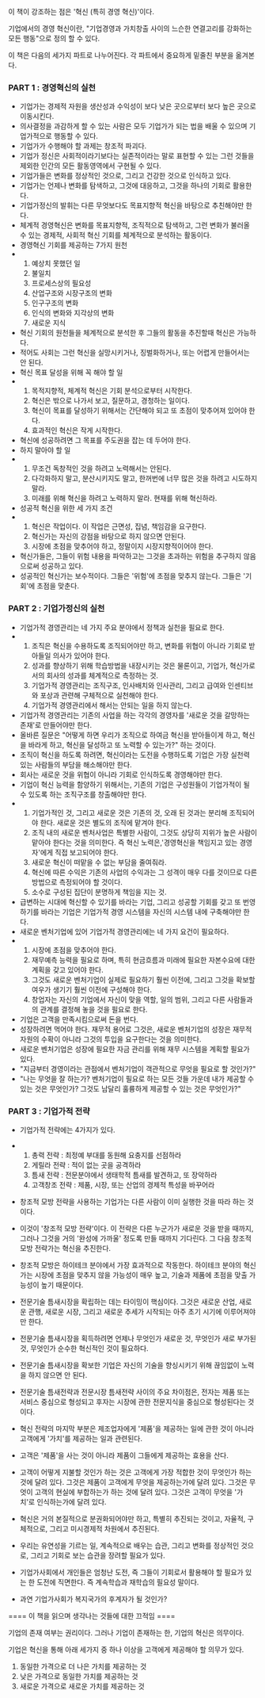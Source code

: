 이 책이 강조하는 점은 '혁신 (특히 경영 혁신)'이다.

기업에서의 경영 혁신이란, "기업경영과 가치창출 사이의 느슨한 연결고리를 강화하는 모든 행동"으로 정의 할 수 있다.

이 책은 다음의 세가지 파트로 나누어진다. 각 파트에서 중요하게 밑줄친 부분을 옮겨본다.

### PART 1 : 경영혁신의 실천

- 기업가는 경제적 자원을 생산성과 수익성이 보다 낮은 곳으로부터 보다 높은 곳으로 이동시킨다.
- 의사결정을 과감하게 할 수 있는 사람은 모두 기업가가 되는 법을 배울 수 있으며 기업가적으로 행동할 수 있다.
- 기업가가 수행해야 할 과제는 창조적 파괴다.
- 기업가 정신은 사회적이라기보다는 실존적이라는 말로 표현할 수 있는 그런 것들을 제외한 인간의 모든 활동영역에서 구현될 수 있다.
- 기업가들은 변화를 정상적인 것으로, 그리고 건강한 것으로 인식하고 있다.
- 기업가는 언제나 변화를 탐색하고, 그것에 대응하고, 그것을 하나의 기회로 활용한다.
- 기업가정신의 발휘는 다른 무엇보다도 목표지향적 혁신을 바탕으로 추친해야만 한다.
- 체계적 경영혁신은 변화를 목표지향적, 조직적으로 탐색하고, 그런 변화가 불러올 수 있는 경제적, 사회적 혁신 기회를 체계적으로 분석하는 활동이다.
- 경영혁신 기회를 제공하는 7가지 원천
-   1. 예상치 못했던 일
    2. 불일치
    3. 프로세스상의 필요성
    4. 산업구조와 시장구조의 변화
    5. 인구구조의 변화
    6. 인식의 변화와 지각상의 변화
    7. 새로운 지식
- 혁신 기회의 원천들을 체계적으로 분석한 후 그들의 활동을 추진할때 혁신은 가능하다.
- 적어도 사회는 그런 혁신을 실망시키거나, 징벌화하거나, 또는 어렵게 만들어서는 안 된다.
- 혁신 목표 달성을 위해 꼭 해야 할 일
-   1. 목적지향적, 체계적 혁신은 기회 분석으로부터 시작한다.
    2. 혁신은 밖으로 나가서 보고, 질문하고, 경청하는 일이다.
    3. 혁신이 목표를 달성하기 위해서는 간단해야 되고 또 초점이 맞추어져 있어야 한다.
    4. 효과적인 혁신은 작게 시작한다.
- 혁신에 성공하려면 그 목표를 주도권을 잡는 데 두어야 한다.
- 하지 말아야 할 일
-   1. 무조건 독창적인 것을 하려고 노력해서는 안된다.
    2. 다각화하지 말고, 분산시키지도 말고, 한꺼번에 너무 많은 것을 하려고 시도하지 말라.
    3. 미래를 위해 혁신을 하려고 노력하지 말라. 현재를 위해 혁신하라.
- 성공적 혁신을 위한 세 가지 조건
-   1. 혁신은 작업이다. 이 작업은 근면성, 집념, 책임감을 요구한다.
    2. 혁신가는 자신의 강점을 바탕으로 하지 않으면 안된다.
    3. 시장에 초점을 맞추어야 하고, 정말이지 시장지향적이어야 한다.
- 혁신가들은, 그들이 위험 내용을 파악하고는 그것을 초과하는 위험을 추구하지 않음으로써 성공하고 있다.
- 성공적인 혁신가는 보수적이다. 그들은 '위험'에 초점을 맞추지 않는다. 그들은 '기회'에 초점을 맞춘다.


### PART 2 : 기업가정신의 실천

- 기업가적 경영관리는 네 가지 주요 분야에서 정책과 실천을 필요로 한다.
-   1. 조직은 혁신을 수용하도록 조직되어야만 하고, 변화를 위협이 아니라 기회로 받아들일 의사가 있어야 한다.
    2. 성과를 향상하기 위해 학습방법을 내장시키는 것은 물론이고, 기업가, 혁신가로서의 회사의 성과를 체계적으로 측정하는 것.
    3. 기업가적 경영관리는 조직구조, 인사배치와 인사관리, 그리고 급여와 인센티브와 포상과 관련해 구체적으로 실천해야 한다.
    4. 기업가적 경영관리에서 해서는 안되는 일을 하지 않는다.
- 기업가적 경영관리는 기존의 사업을 하는 각각의 경영자를 '새로운 것을 갈망하는 존재'로 만들어야만 한다.
- 올바른 질문은 "어떻게 하면 우리가 조직으로 하여금 혁신을 받아들이게 하고, 혁신을 바라게 하고, 혁신을 달성하고 또 노력할 수 있는가?" 하는 것이다.
- 조직이 혁신을 하도록 하려면, 혁신이라는 도전을 수행하도록 기업은 가장 실천력 있는 사람들의 부담을 해소해야만 한다.
- 회사는 새로운 것을 위협이 아니라 기회로 인식하도록 경영해야만 한다.
- 기업이 혁신 능력을 함양하기 위해서는, 기존의 기업은 구성원들이 기업가적이 될 수 있도록 하는 조직구조를 창출해야만 한다.
-   1. 기업가적인 것, 그리고 새로운 것은 기존의 것, 오래 된 것과는 분리해 조직되어야 한다. 새로운 것은 별도의 조직에 맡겨야 한다.
    2. 조직 내의 새로운 벤처사업은 특별한 사람이, 그것도 상당히 지위가 높은 사람이 맡아야 한다는 것을 의미한다. 즉 혁신 노력은,'경영혁신을 책임지고 있는 경영자'에게 직접 보고되어야 한다.
    3. 새로운 혁신이 떠맡을 수 없는 부담을 줄여줘라.
    4. 혁신에 따른 수익은 기존의 사업의 수익과는 그 성격이 매우 다를 것이므로 다른 방법으로 측정되어야 할 것이다.
    5. 소수로 구성된 집단이 분명하게 책임을 지는 것.
 - 급변하는 시대에 혁신할 수 있기를 바라는 기업, 그리고 성공할 기회를 갖고 또 번영하기를 바라는 기업은 기업가적 경영 시스템을 자신의 시스템 내에 구축해야만 한다.
 - 새로운 벤처기업에 있어 기업가적 경영관리에는 네 가지 요건이 필요하다.
 -   1. 시장에 초점을 맞추어야 한다.
     2. 재무예측 능력을 필요로 하며, 특히 현금흐름과 미래에 필요한 자본수요에 대한 계획을 갖고 있어야 한다.
     3. 그것도 새로운 벤처기업이 실제로 필요하기 훨씬 이전에, 그리고 그것을 확보할 여우가 생기기 훨씬 이전에 구성해야 한다.
     4. 창업자는 자신의 기업에서 자신이 맞을 역할, 일의 범위, 그리고 다른 사람들과의 관계를 결정해 놓을 것을 필요로 한다.
 - 기업은 고객을 만족시킴으로써 돈을 번다.
 - 성장하려면 먹어야 한다. 재무적 용어로 그것은, 새로운 벤처기업의 성장은 재무적 자원의 수확이 아니라 그것의 투입을 요구한다는 것을 의미한다.
 - 새로운 벤처기업은 성장에 필요한 자금 관리를 위해 재무 시스템을 계획할 필요가 있다.
 - "지금부터 경영이라는 관점에서 벤처기업이 객관적으로 무엇을 필요로 할 것인가?"
 - "나는 무엇을 잘 하는가? 벤처기업이 필요로 하는 모든 것들 가운데 내가 제공할 수 있는 것은 무엇인가? 그것도 남달리 훌륭하게 제공할 수 있는 것은 무엇인가?"


### PART 3 : 기업가적 전략

- 기업가적 전략에는 4가지가 있다.
-   1. 총력 전략 : 최정예 부대를 동원해 요충지를 선점하라
    2. 게릴라 전략 : 적이 없는 곳을 공격하라
    3. 틈새 전략 : 전문분야에서 생태학적 틈새를 발견하고, 또 장악하라
    4. 고객창조 전략 : 제품, 시장, 또는 산업의 경제적 특성을 바꾸어라
- 창조적 모방 전략을 사용하는 기업가는 다른 사람이 이미 실행한 것을 따라 하는 것이다.
- 이것이 '창조적 모방 전략'이다. 이 전략은 다른 누군가가 새로운 것을 받을 때까지, 그러나 그것을 거의 '완성에 가까울' 정도록 만들 때까지 기다린다. 그 다음 창조적 모방 전략가는 혁신을 추진한다.
- 창조적 모방은 하이테크 분야에서 가장 효과적으로 작동한다. 하이테크 분야의 혁신가는 시장에 초점을 맞추지 않을 가능성이 매우 높고, 기술과 제품에 초점을 맞출 가능성이 높기 때문이다.
- 전문기술 틈새시장을 확립하는 데는 타이밍이 핵심이다. 그것은 새로운 산업, 새로운 관행, 새로운 시장, 그리고 새로운 추세가 시작되는 아주 초기 시기에 이루어져야만 한다.
- 전문기술 틈새시장을 획득하려면 언제나 무엇인가 새로운 것, 무엇인가 새로 부가된 것, 무엇인가 순수한 혁신적인 것이 필요하다.
- 전문기술 틈새시장을 확보한 기업은 자신의 기술을 향싱시키기 위해 끊임없이 노력을 하지 않으면 안 된다.
- 전문기술 틈새전략과 전문시장 틈새전략 사이의 주요 차이점은, 전자는 제품 또는 서비스 중심으로 형성되고 후자는 시장에 관한 전문지식을 중심으로 형성된다는 것이다.
- 혁신 전략의 마지막 부분은 제조업자에게 '제품'을 제공하는 일에 관한 것이 아니라 고객에게 '가치'를 제공하는 일과 관련된다.
- 고객은 '제품'을 사는 것이 아니라 제품이 그들에게 제공하는 효용을 산다.
- 고객이 어떻게 지불할 것인가 하는 것은 고객에게 가장 적합한 것이 무엇인가 하는 것에 달려 있다. 그것은 제품이 고객에게 무엇을 제공하는가에 달려 있다. 그것은 무엇이 고객의 현실에 부합하는가 하는 것에 달려 있다. 그것은 고객이 무엇을 '가치'로 인식하는가에 달려 있다.
- 혁신은 거의 본질적으로 분권화되어야만 하고, 특별히 추진되는 것이고, 자율적, 구체적으로, 그리고 미시경제적 차원에서 추진된다.
- 우리는 유연성을 기르는 일, 계속적으로 배우는 습관, 그리고 변화를 정상적인 것으로, 그리고 기회로 보는 습관을 장려할 필요가 있다.
- 기업가사회에서 개인들은 엄청난 도전, 즉 그들이 기회로서 활용해야 할 필요가 있는 한 도전에 직면한다. 즉 계속학습과 재학습의 필요성 말이다.

- 과연 기업가사회가 복지국가의 후계자가 될 것인가?

==== 이 책을 읽으며 생각나는 것들에 대한 끄적임 ====

기업의 존재 여부는 권리이다. 그러나 기업이 존재하는 한, 기업의 혁신은 의무이다.

기업은 혁신을 통해 아래 세가지 중 하나 이상을 고객에게 제공해야 할 의무가 있다.

1. 동일한 가격으로 더 나은 가치를 제공하는 것
2. 낮은 가격으로 동일한 가치를 제공하는 것
3. 새로운 가격으로 새로운 가치를 제공하는 것
